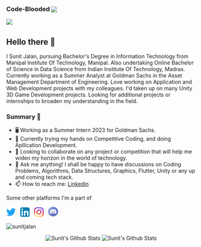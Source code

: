 ### Code-Blooded <img src="https://media.giphy.com/media/h741oEMnAUIILdX0kU/giphy.gif" width="50" align ="center">
<p  align="left"><img src="https://raw.githubusercontent.com/chiraag-kakar/chiraag-kakar/master/hadder.gif">

## Hello there 👋
I Sunit Jalan, pursuing Bachelor's Degree in Information Technology from Manipal Institute Of Technology, Manipal. Also undertaking Online Bachelor of Science in Data Science from Indian Institute Of Technology, Madras. Currently working as a Summer Analyst at Goldman Sachs in the Asset Management Department of Engineering. Love working on Application and Web Development projects with my colleagues. I'd taken up on many Unity 3D Game Development projects. Looking for additional projects or internships to broaden my understanding in the field.
### Summary 👨‍
- 🖥️ Working as a Summer Intern 2023 for Goldman Sachs.
- 🔭 Currently trying my hands on Competitive Coding, and doing Apllication Development.
- 👯 Looking to collaborate on any project or competition that will help me widen my horizon in the world of technology.
- 💬 Ask me anything! I shall be happy to have discussions on Coding Problems, Algorithms, Data Structures, Graphics, Flutter, Unity or any up and coming tech stack.
- 📫 How to reach me: [Linkedin](https://www.linkedin.com/in/sunitjalan/) 
  
Some other platforms I'm a part of
  
<p>
  <a href="https://twitter.com/Sunit391"><img width="25" height="25" src="/resources/twitter.svg"></a>
  &nbsp;
  <a href="https://www.linkedin.com/in/sunitjalan"><img width="25" height="25" src="/resources/linkedin.svg"></a>
  &nbsp;
  <a href="https://www.instagram.com/sunitjalan"><img width="25" height="25" src="/resources/instagram.svg"></a>
  &nbsp;
  <a href="https://discord.com/Sunit#5965"><img width="29" height="28" src="/resources/discord.png"></a>
   &nbsp;
</p>

<p align="left"> <img src="https://komarev.com/ghpvc/?username=sunitjalan&label=Profile Views&color=blue&style=plastic" alt="sunitjalan" /> </p>

<p align="center">
  <img width="48%" src="https://github-readme-stats.vercel.app/api?username=sunitjalan&show_icons=true&theme=tokyonight" alt="Sunit's Github Stats" />
  <img width="48%" src="https://github-readme-streak-stats.herokuapp.com/?user=sunitjalan&theme=tokyonight" alt="Sunit's Github Stats" />
</p>
